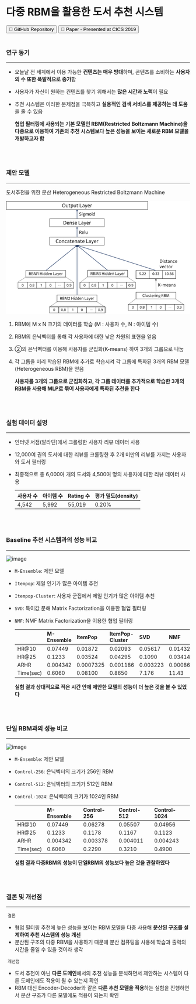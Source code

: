 # 다중 RBM을 활용한 도서 추천 시스템
<button onclick="location.href='https://github.com/leee5495/Distributed_Heterogeneous_RBM'" type="button">&#128193; GitHub Repository</button>
<button onclick="location.href='https://leee5495.github.io/pdf/CICS_lej.pdf'" type="button">&#128196; Paper - Presented at CICS 2019</button>
<br><br>

### 연구 동기
---
- 오늘날 전 세계에서 이용 가능한 **컨텐츠는 매우 방대**하며, 콘텐츠를 소비하는 **사용자의 수 또한 폭발적으로 증가**함
- 사용자가 자신이 원하는 컨텐츠를 찾기 위해서는 **많은 시간과 노력**이 필요
- 추천 시스템은 이러한 문제점을 극복하고 **실용적인 검색 서비스를 제공하는 데 도움**을 줄 수 있음

  **협업 필터링에 사용되는 기본 모델인 RBM(Restricted Boltzmann Machine)을 다중으로 이용하여 기존의 추천 시스템보다 높은 성능을 보이는 새로운 RBM 모델을 개발하고자 함**
  
<br><br>

### 제안 모델
---
도서추천을 위한 분산 Heterogeneous Restricted Boltzmann Machine
<br>

<img src="images/dhrbm.png?raw=true"/>
<br>

1. RBM에 M x N 크기의 데이터를 학습 (M : 사용자 수, N : 아이템 수)
2. RBM의 은닉벡터를 통해 각 사용자에 대한 낮은 차원의 표현을 얻음
3. ②의 은닉벡터를 이용해 사용자를 군집화(K-means) 하여 3개의 그룹으로 나눔
4. 각 그룹을 미리 학습된 RBM에 추가로 학습시켜 각 그룹에 특화된 3개의 RBM 모델 (Heterogeneous RBM)을 얻음


   **사용자를 3개의 그룹으로 군집화하고, 각 그룹 데이터를 추가적으로 학습한 3개의 RBM을 사용해 MLP로 묶어 사용자에게 특화된 추천을 한다**
   
<br><br>

### 실험 데이터 설명
---
- 인터넷 서점(알라딘)에서 크롤링한 사용자 리뷰 데이터 사용
- 12,000여 권의 도서에 대한 리뷰를 크롤링한 후 2개 미만의 리뷰를 가지는 사용자와 도서 필터링
- 최종적으로 총 6,000여 개의 도서와 4,500여 명의 사용자에 대한 리뷰 데이터 사용

  사용자 수 | 아이템 수 | Rating 수 | 평가   밀도(density)
  -- | -- | -- | --
  4,542 | 5,992 | 55,019 | 0.20%

<br><br>

### Baseline 추천 시스템과의 성능 비교
---
![image](https://user-images.githubusercontent.com/39192405/93019262-d1eb7480-f610-11ea-8473-92b9616b0ee5.png)
- `M-Ensemble`: 제안 모델
- `Itempop`: 제일 인기가 많은 아이템 추천
- `Itempop-Cluster`: 사용자 군집에서 제일 인기가 많은 아이템 추천
- `SVD`: 특이값 분해 Matrix Factorization을 이용한 협업 필터링
- `NMF`: NMF Matrix Factorization을 이용한 협업 필터링

    | M-Ensemble | ItemPop | ItemPop-Cluster | SVD | NMF
  -- | -- | -- | -- | -- | --
  HR@10 | 0.07449 | 0.01872 | 0.02093 | 0.05617 | 0.01432
  HR@25 | 0.1233 | 0.03524 | 0.04295 | 0.1090 | 0.03414
  ARHR | 0.004342 | 0.0007325 | 0.001186 | 0.003223 | 0.0008671
  Time(sec) | 0.6060 | 0.08100 | 0.8650 | 7.176 | 11.43

  **실험 결과 상대적으로 적은 시간 안에 제안한 모델의 성능이 더 높은 것을 볼 수 있었다**
  
<br><br>

### 단일 RBM과의 성능 비교
---
![image](https://user-images.githubusercontent.com/39192405/93019413-d2d0d600-f611-11ea-91a8-cc54bbd56b00.png)
- `M-Ensemble`: 제안 모델
- `Control-256`: 은닉벡터의 크기가 256인 RBM
- `Control-512`: 은닉벡터의 크기가 512인 RBM
- `Control-1024`: 은닉벡터의 크기가 1024인 RBM

    | M-Ensemble | Control-256 | Control-512 | Control-1024
  -- | -- | -- | -- | --
  HR@10 | 0.07449 | 0.06278 | 0.05507 | 0.04956
  HR@25 | 0.1233 | 0.1178 | 0.1167 | 0.1123
  ARHR | 0.004342 | 0.003378 | 0.004011 | 0.004243
  Time(sec) | 0.6060 | 0.2290 | 0.3210 | 0.4900

  **실험 결과 다중RBM의 성능이 단일RBM의 성능보다 높은 것을 관찰하였다**
  
<br><br>

### 결론 및 개선점
---

&nbsp;`결론`
- 협업 필터링 추천에 높은 성능을 보이는 RBM 모델을 다중 사용해 **분산된 구조를 설계하여 추천 시스템의 성능 개선**
- 분산된 구조의 다중 RBM을 사용하기 때문에 분산 컴퓨팅을 사용해 학습과 출력의 시간을 줄일 수 있을 것이라 생각

&nbsp;`개선점`
- 도서 추천이 아닌 **다른 도메인**에서의 추천 성능을 분석하면서 제안하는 시스템이 다른 도메인에도 적용이 될 수 있는지 확인
- RBM 대신 Encoder-Decoder와 같은 **다른 추천 모델을 적용**하는 실험을 진행하면서 분산 구조가 다른 모델에도 적용이 되는지 확인
  
<br><br>
